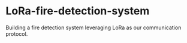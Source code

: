 # LoRa-fire-detection-system
Building a fire detection system leveraging LoRa as our communication protocol.
